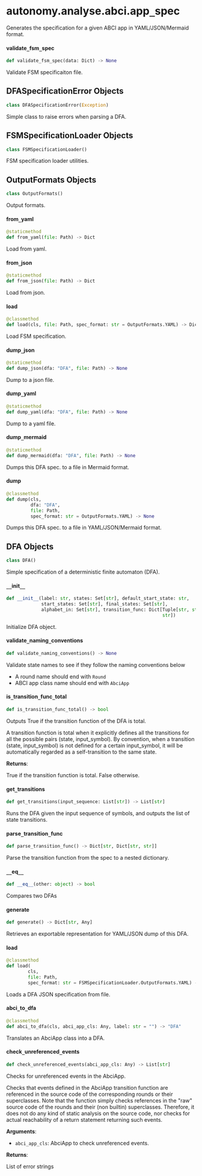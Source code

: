 <a id="autonomy.analyse.abci.app_spec"></a>

# autonomy.analyse.abci.app`_`spec

Generates the specification for a given ABCI app in YAML/JSON/Mermaid format.

<a id="autonomy.analyse.abci.app_spec.validate_fsm_spec"></a>

#### validate`_`fsm`_`spec

```python
def validate_fsm_spec(data: Dict) -> None
```

Validate FSM specificaiton file.

<a id="autonomy.analyse.abci.app_spec.DFASpecificationError"></a>

## DFASpecificationError Objects

```python
class DFASpecificationError(Exception)
```

Simple class to raise errors when parsing a DFA.

<a id="autonomy.analyse.abci.app_spec.FSMSpecificationLoader"></a>

## FSMSpecificationLoader Objects

```python
class FSMSpecificationLoader()
```

FSM specification loader utilities.

<a id="autonomy.analyse.abci.app_spec.FSMSpecificationLoader.OutputFormats"></a>

## OutputFormats Objects

```python
class OutputFormats()
```

Output formats.

<a id="autonomy.analyse.abci.app_spec.FSMSpecificationLoader.from_yaml"></a>

#### from`_`yaml

```python
@staticmethod
def from_yaml(file: Path) -> Dict
```

Load from yaml.

<a id="autonomy.analyse.abci.app_spec.FSMSpecificationLoader.from_json"></a>

#### from`_`json

```python
@staticmethod
def from_json(file: Path) -> Dict
```

Load from json.

<a id="autonomy.analyse.abci.app_spec.FSMSpecificationLoader.load"></a>

#### load

```python
@classmethod
def load(cls, file: Path, spec_format: str = OutputFormats.YAML) -> Dict
```

Load FSM specification.

<a id="autonomy.analyse.abci.app_spec.FSMSpecificationLoader.dump_json"></a>

#### dump`_`json

```python
@staticmethod
def dump_json(dfa: "DFA", file: Path) -> None
```

Dump to a json file.

<a id="autonomy.analyse.abci.app_spec.FSMSpecificationLoader.dump_yaml"></a>

#### dump`_`yaml

```python
@staticmethod
def dump_yaml(dfa: "DFA", file: Path) -> None
```

Dump to a yaml file.

<a id="autonomy.analyse.abci.app_spec.FSMSpecificationLoader.dump_mermaid"></a>

#### dump`_`mermaid

```python
@staticmethod
def dump_mermaid(dfa: "DFA", file: Path) -> None
```

Dumps this DFA spec. to a file in Mermaid format.

<a id="autonomy.analyse.abci.app_spec.FSMSpecificationLoader.dump"></a>

#### dump

```python
@classmethod
def dump(cls,
         dfa: "DFA",
         file: Path,
         spec_format: str = OutputFormats.YAML) -> None
```

Dumps this DFA spec. to a file in YAML/JSON/Mermaid format.

<a id="autonomy.analyse.abci.app_spec.DFA"></a>

## DFA Objects

```python
class DFA()
```

Simple specification of a deterministic finite automaton (DFA).

<a id="autonomy.analyse.abci.app_spec.DFA.__init__"></a>

#### `__`init`__`

```python
def __init__(label: str, states: Set[str], default_start_state: str,
             start_states: Set[str], final_states: Set[str],
             alphabet_in: Set[str], transition_func: Dict[Tuple[str, str],
                                                          str])
```

Initialize DFA object.

<a id="autonomy.analyse.abci.app_spec.DFA.validate_naming_conventions"></a>

#### validate`_`naming`_`conventions

```python
def validate_naming_conventions() -> None
```

Validate state names to see if they follow the naming conventions below

- A round name should end with `Round`
- ABCI app class name should end with `AbciApp`

<a id="autonomy.analyse.abci.app_spec.DFA.is_transition_func_total"></a>

#### is`_`transition`_`func`_`total

```python
def is_transition_func_total() -> bool
```

Outputs True if the transition function of the DFA is total.

A transition function is total when it explicitly defines all the transitions
for all the possible pairs (state, input_symbol). By convention, when a transition
(state, input_symbol) is not defined for a certain input_symbol, it will be
automatically regarded as a self-transition to the same state.

**Returns**:

True if the transition function is total. False otherwise.

<a id="autonomy.analyse.abci.app_spec.DFA.get_transitions"></a>

#### get`_`transitions

```python
def get_transitions(input_sequence: List[str]) -> List[str]
```

Runs the DFA given the input sequence of symbols, and outputs the list of state transitions.

<a id="autonomy.analyse.abci.app_spec.DFA.parse_transition_func"></a>

#### parse`_`transition`_`func

```python
def parse_transition_func() -> Dict[str, Dict[str, str]]
```

Parse the transition function from the spec to a nested dictionary.

<a id="autonomy.analyse.abci.app_spec.DFA.__eq__"></a>

#### `__`eq`__`

```python
def __eq__(other: object) -> bool
```

Compares two DFAs

<a id="autonomy.analyse.abci.app_spec.DFA.generate"></a>

#### generate

```python
def generate() -> Dict[str, Any]
```

Retrieves an exportable representation for YAML/JSON dump of this DFA.

<a id="autonomy.analyse.abci.app_spec.DFA.load"></a>

#### load

```python
@classmethod
def load(
        cls,
        file: Path,
        spec_format: str = FSMSpecificationLoader.OutputFormats.YAML) -> "DFA"
```

Loads a DFA JSON specification from file.

<a id="autonomy.analyse.abci.app_spec.DFA.abci_to_dfa"></a>

#### abci`_`to`_`dfa

```python
@classmethod
def abci_to_dfa(cls, abci_app_cls: Any, label: str = "") -> "DFA"
```

Translates an AbciApp class into a DFA.

<a id="autonomy.analyse.abci.app_spec.check_unreferenced_events"></a>

#### check`_`unreferenced`_`events

```python
def check_unreferenced_events(abci_app_cls: Any) -> List[str]
```

Checks for unreferenced events in the AbciApp.

Checks that events defined in the AbciApp transition function are referenced
in the source code of the corresponding rounds or their superclasses. Note that
the function simply checks references in the "raw" source code of the rounds and
their (non builtin) superclasses. Therefore, it does not do any kind of static
analysis on the source code, nor checks for actual reachability of a return
statement returning such events.

**Arguments**:

- `abci_app_cls`: AbciApp to check unreferenced events.

**Returns**:

List of error strings

